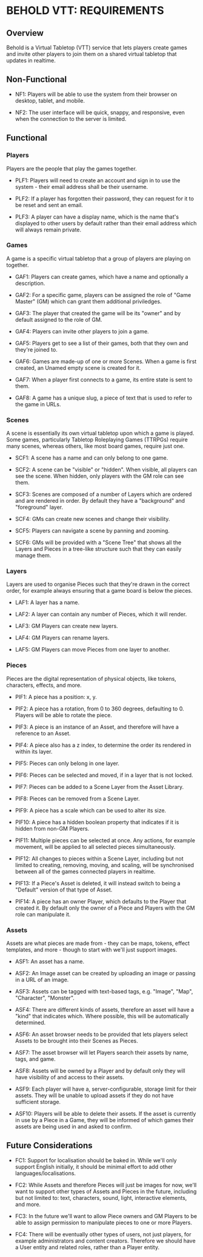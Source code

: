 BEHOLD VTT: REQUIREMENTS
========================

## Overview

Behold is a Virtual Tabletop (VTT) service that lets players create games and invite other players
to join them on a shared virtual tabletop that updates in realtime.

## Non-Functional

* NF1: Players will be able to use the system from their browser on desktop, tablet, and mobile.

* NF2: The user interface will be quick, snappy, and responsive, even when the connection to the server is limited.

## Functional

### Players

Players are the people that play the games together.

* PLF1: Players will need to create an account and sign in to use the system - their email address
  shall be their username.

* PLF2: If a player has forgotten their password, they can request for it to be reset and sent an
  email.

* PLF3: A player can have a display name, which is the name that's displayed to other users by
  default rather than their email address which will always remain private.

### Games

A game is a specific virtual tabletop that a group of players are playing on together.

* GAF1: Players can create games, which have a name and optionally a description.

* GAF2: For a specific game, players can be assigned the role of "Game Master" (GM) which can grant
  them additional priviledges.

* GAF3: The player that created the game will be its "owner" and by default assigned to the role of
  GM.

* GAF4: Players can invite other players to join a game.

* GAF5: Players get to see a list of their games, both that they own and they're joined to.

* GAF6: Games are made-up of one or more Scenes.  When a game is first created, an Unamed empty
  scene is created for it.

* GAF7: When a player first connects to a game, its entire state is sent to them.

* GAF8: A game has a unique slug, a piece of text that is used to refer to the game in URLs.

### Scenes

A scene is essentially its own virtual tabletop upon which a game is played.  Some games,
particularly Tabletop Roleplaying Games (TTRPGs) require many scenes, whereas others, like most
board games, require just one.

* SCF1: A scene has a name and can only belong to one game.

* SCF2: A scene can be "visible" or "hidden".  When visible, all players can see the scene.  When
  hidden, only players with the GM role can see them.

* SCF3: Scenes are composed of a number of Layers which are ordered and are rendered in order.  By
  default they have a "background" and "foreground" layer.

* SCF4: GMs can create new scenes and change their visibility.

* SCF5: Players can navigate a scene by panning and zooming.

* SCF6: GMs will be provided with a "Scene Tree" that shows all the Layers and Pieces in a
  tree-like structure such that they can easily manage them.

### Layers

Layers are used to organise Pieces such that they're drawn in the correct order, for example always
ensuring that a game board is below the pieces.

* LAF1: A layer has a name.

* LAF2: A layer can contain any number of Pieces, which it will render.

* LAF3: GM Players can create new layers.

* LAF4: GM Players can rename layers.

* LAF5: GM Players can move Pieces from one layer to another.

### Pieces

Pieces are the digital representation of physical objects, like tokens, characters, effects, and
more.

* PIF1: A piece has a position: x, y.

* PIF2: A piece has a rotation, from 0 to 360 degrees, defaulting to 0.  Players will be able to
  rotate the piece.

* PIF3: A piece is an instance of an Asset, and therefore will have a reference to an Asset.

* PIF4: A piece also has a z index, to determine the order its rendered in within its layer.

* PIF5: Pieces can only belong in one layer.

* PIF6: Pieces can be selected and moved, if in a layer that is not locked.

* PIF7: Pieces can be added to a Scene Layer from the Asset Library.

* PIF8: Pieces can be removed from a Scene Layer.

* PIF9: A piece has a scale which can be used to alter its size.

* PIF10: A piece has a hidden boolean property that indicates if it is hidden from non-GM Players.

* PIF11: Multiple pieces can be selected at once.  Any actions, for example movement, will be
  applied to all selected pieces simultaneously.

* PIF12: All changes to pieces within a Scene Layer, including but not limited to creating,
  removing, moving, and scaling, will be synchronised between all of the games connected players in
  realtime.

* PIF13: If a Piece's Asset is deleted, it will instead switch to being a "Default" version of that
  type of Asset.

* PIF14: A piece has an owner Player, which defaults to the Player that created it.  By default only
  the owner of a Piece and Players with the GM role can manipulate it.

### Assets

Assets are what pieces are made from - they can be maps, tokens, effect templates, and more - though
to start with we'll just support images.

* ASF1: An asset has a name.

* ASF2: An Image asset can be created by uploading an image or passing in a URL of an image.

* ASF3: Assets can be tagged with text-based tags, e.g. "Image", "Map", "Character", "Monster".

* ASF4: There are different kinds of assets, therefore an asset will have a "kind" that indicates
  which.  Where possible, this will be automatically determined.

* ASF6: An asset browser needs to be provided that lets players select Assets to be brought into
  their Scenes as Pieces.

* ASF7: The asset browser will let Players search their assets by name, tags, and game.

* ASF8: Assets will be owned by a Player and by default only they will have visibility of and
  access to their assets.

* ASF9: Each player will have a, server-configurable, storage limit for their assets.  They will be
  unable to upload assets if they do not have sufficient storage.

* ASF10: Players will be able to delete their assets.  If the asset is currently in use by a Piece
  in a Game, they will be informed of which games their assets are being used in and asked to
  confirm.

## Future Considerations

* FC1: Support for localisation should be baked in.  While we'll only support English initially, it
  should be minimal effort to add other languages/localisations.

* FC2: While Assets and therefore Pieces will just be images for now, we'll want to support other
  types of Assets and Pieces in the future, including but not limited to: text, characters, sound,
  light, interactive elements, and more.

* FC3: In the future we'll want to allow Piece owners and GM Players to be able to assign
  permission to manipulate pieces to one or more Players.

* FC4: There will be eventually other types of users, not just players, for example administrators and content creators.  Therefore we should have a User entity and related roles, rather than a Player entity.